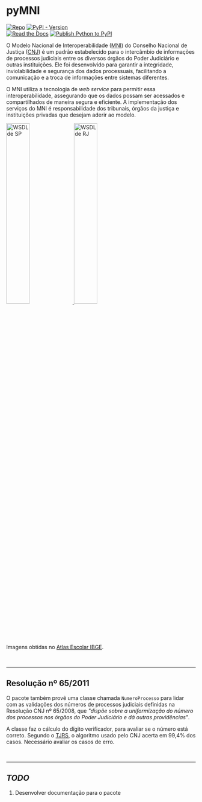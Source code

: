 # pyMNI

[![Repo](https://img.shields.io/badge/GitHub-repo-blue?logo=github&logoColor=f5f5f5)](https://github.com/michelmetran/pyMNI)
[![PyPI - Version](https://img.shields.io/pypi/v/mni?logo=pypi&label=PyPI&color=blue)](https://pypi.org/project/mni/)<br>
[![Read the Docs](https://img.shields.io/readthedocs/pyMNI?logo=ReadTheDocs&label=Read%20The%20Docs)](https://pyMNI.readthedocs.io/)
[![Publish Python to PyPI](https://github.com/michelmetran/pyMNI/actions/workflows/publish-to-pypipoetry.yml/badge.svg)](https://github.com/michelmetran/pyMNI/actions/workflows/publish-to-pypipoetry.yml)

O Modelo Nacional de
Interoperabilidade ([MNI](https://www.cnj.jus.br/tecnologia-da-informacao-e-comunicacao/comite-nacional-de-gestao-de-tecnologia-da-informacao-e-comunicacao-do-poder-judiciario/modelo-nacional-de-interoperabilidade/))
do Conselho Nacional de Justiça ([CNJ](https://www.cnj.jus.br/)) é um padrão
estabelecido para o intercâmbio de
informações de processos judiciais entre os diversos órgãos do Poder Judiciário
e outras instituições. Ele foi
desenvolvido para garantir a integridade, inviolabilidade e segurança dos dados
processuais, facilitando a comunicação e
a troca de informações entre sistemas diferentes.

O MNI utiliza a tecnologia de _web service_ para permitir essa
interoperabilidade, assegurando que os dados possam ser
acessados e compartilhados de maneira segura e eficiente. A implementação dos
serviços do MNI é responsabilidade dos
tribunais, órgãos da justiça e instituições privadas que desejam aderir ao
modelo.

<a href="https://esaj.tjsp.jus.br/mniws/servico-intercomunicacao-2.2.2/intercomunicacao?wsdl">
<img src="./docs/assets/sp.png" alt="WSDL de SP" width="35%">
</a> <a href="https://webserverseguro.tjrj.jus.br/MNI/Servico.svc?wsdl">
<img src="./docs/assets/rj.png" alt="WSDL de RJ" width="35%">
</a>

Imagens obtidas no [Atlas Escolar IBGE](https://atlasescolar.ibge.gov.br/images/bandeiras/ufs/rj.png).

<br>

---

## Resolução nº 65/2011

O pacote também provê uma classe chamada `NumeroProcesso` para lidar com as
validações dos números de processos judiciais definidas na Resolução CNJ nº
65/2008, que _"dispõe sobre a
uniformização do número dos processos nos órgãos do Poder Judiciário e dá outras
providências"_.

A classe faz o cálculo do dígito verificador, para avaliar se o número está
correto. Segundo
o [TJRS](https://www.cnj.jus.br/wp-content/uploads/2011/02/tjrs.ppt), o
algoritmo usado pelo CNJ acerta em 99,4% dos casos. Necessário avaliar os casos
de erro.

<br>

---

## _TODO_

1. Desenvolver documentação para o pacote

